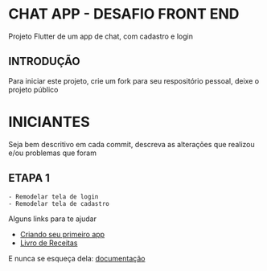 # CHAT APP - DESAFIO FRONT END

Projeto Flutter de um app de chat, com cadastro e login



## INTRODUÇÃO

Para iniciar este projeto, crie um fork para seu respositório pessoal, deixe o projeto público

# INICIANTES

Seja bem descritivo em cada commit, descreva as alterações que realizou e/ou problemas que foram 


## ETAPA 1 
    - Remodelar tela de login
    - Remodelar tela de cadastro











Alguns links para te ajudar

- [Criando seu primeiro app](https://flutter.dev/docs/get-started/codelab)
- [Livro de Receitas](https://flutter.dev/docs/cookbook)

E nunca se esqueça dela:
[documentação](https://flutter.dev/docs)
